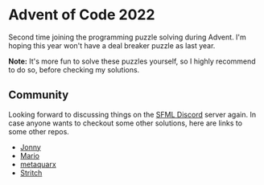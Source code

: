 # Advent of Code 2022

Second time joining the programming puzzle solving during Advent.
I'm hoping this year won't have a deal breaker puzzle as last year.

**Note:** It's more fun to solve these puzzles yourself, so I highly recommend to do so, before checking my solutions.

## Community

Looking forward to discussing things on the [SFML Discord](https://discord.gg/nr4X7Fh) server again.
In case anyone wants to checkout some other solutions, here are links to some other repos.

- [Jonny](https://github.com/JonnyPtn/AOC)
- [Mario](https://github.com/MarioLiebisch/Advent-of-Code-2022)
- [metaquarx](https://gitlab.com/metaquarx/aoc)
- [Stritch](https://github.com/MetGang/Advent-of-Code)